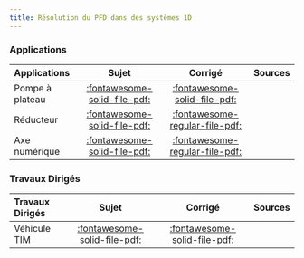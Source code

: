 ```yaml
---
title: Résolution du PFD dans des systèmes 1D 
---
```


### Applications 
 
| Applications | Sujet | Corrigé | Sources  | 
| :-------------- | :---: | :-----: | :------: | 
| Pompe à plateau | [:fontawesome-solid-file-pdf:](http://xpessoles-cpge.fr/pdf/Cy_01_Ch_03_Application_01_Pompe_Sujet.pdf) | [:fontawesome-solid-file-pdf:](http://xpessoles-cpge.fr/pdf/Cy_01_Ch_03_Application_01_Pompe_Corrige.pdf) | 
| Réducteur | [:fontawesome-solid-file-pdf:](http://xpessoles-cpge.fr/pdf/Cy_01_Ch_03_Application_02_Reducteur_Sujet.pdf) | [:fontawesome-regular-file-pdf:](http://xpessoles-cpge.fr/pdf/Cy_01_Ch_03_Application_02_Reducteur_Corrige.pdf) | 
| Axe numérique | [:fontawesome-solid-file-pdf:](http://xpessoles-cpge.fr/pdf/Cy_01_Ch_03_Application_03_AxeNumerique_Sujet.pdf) | [:fontawesome-regular-file-pdf:](http://xpessoles-cpge.fr/pdf/Cy_01_Ch_03_Application_03_AxeNumerique_Corrige.pdf) | 

### Travaux Dirigés 
 
| Travaux Dirigés | Sujet | Corrigé | Sources  | 
| :-------------- | :---: | :-----: | :------: | 
| Véhicule TIM | [:fontawesome-solid-file-pdf:](http://xpessoles-cpge.fr/pdf/Cy_01_Ch_03_TD_01_TIM_Sujet.pdf) | [:fontawesome-solid-file-pdf:](http://xpessoles-cpge.fr/pdf/Cy_01_Ch_03_TD_01_TIM_Corrige.pdf) | 



